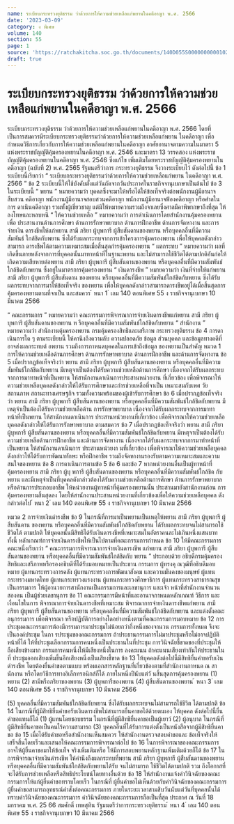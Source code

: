 ```yaml
---
name: ระเบียบกระทรวงยุติธรรม ว่าด้วยการให้ความช่วยเหลือแก่พยานในคดีอาญา พ.ศ. 2566
date: '2023-03-09'
category: ง พิเศษ
volume: 140
section: 55
page: 1
source: 'https://ratchakitcha.soc.go.th/documents/140D055S0000000000102.pdf'
draft: true
---
```


# ระเบียบกระทรวงยุติธรรม ว่าด้วยการให้ความช่วยเหลือแก่พยานในคดีอาญา พ.ศ. 2566

ระเบียบกระทรวงยุติธรรม ว่าด้วยการให้ความช่วยเหลือแก่พยานในคดีอาญา พ.ศ. 2566 โดยที่เป็นการสมควรมีระเบียบกระทรวงยุติธรรมว่าด้วยการให้ความช่วยเหลือแก่พยาน ในคดีอาญา เพื่อกำหนดวิธีการเกี่ยวกับการให้ความช่วยเหลือแก่พยานในคดีอาญา อาศัยอานาจตามความในมาตรา 5 แห่งพระราชบัญญัติคุ้มครองพยานในคดีอาญา พ.ศ. 2546 และมาตรา 13 วรรคสอง แห่งพระราชบัญญัติคุ้มครองพยานในคดีอาญา พ.ศ. 2546 ซึ่งแก้ไข เพิ่มเติมโดยพระราชบัญญัติคุ้มครองพยานในคดีอาญา (ฉบับที่ 2) พ.ศ. 2565 รัฐมนตรีว่าการ กระทรวงยุติธรรม จึงวางระเบียบไว้ ดังต่อไปนี้ ข้อ 1 ระเบียบนี้เรียกว่า “ ระเบียบกระทรวงยุติธรรมว่าด้วยการให้ความช่วยเหลือแก่พยาน ในคดีอาญา พ.ศ. 2566 ” ข้อ 2 ระเบียบนี้ให้ใช้บังคับตั้งแต่วันถัดจากวันประกาศในราชกิจจานุเบกษาเป็นต้นไป ข้อ 3 ในระเบียบนี้ “ พยาน ” หมายความว่า บุคคลซึ่งจะมาให้หรือได้ให้ข้อเท็จจริงต่อพนักงานผู้มีอานาจสืบสวน คดีอาญา พนักงานผู้มีอานาจสอบสวนคดีอาญา พนักงานผู้มีอานาจฟ้องคดีอาญา หรือศำลในการ ดาเนินคดีอาญา รวมทั้งผู้เชี่ยวชาญ แต่มิให้หมายความรวมถึงจาเลยซึ่งศาลมีคาพิพากษาถึงที่สุด ให้ลงโทษและหลบหนี “ ให้ความช่วยเหลือ ” หมายความว่า การดำเนินการโดยสำนักงานคุ้มครองพยานเพื่อ ประสานงานด้านการศึกษา ด้านการรักษาพยาบาล ด้านการฝึกอาชีพ ด้านการจัดหางาน และการจ่ายเงิน ดารงชีพให้แก่พยาน สามี ภริยา ผู้บุพการี ผู้สืบสันดานของพยาน หรือบุคคลอื่นที่มีความสัมพันธ์ ใกล้ชิดกับพยาน ซึ่งได้รับผลกระทบจากการเข้าโครงการคุ้มครองพยาน เพื่อให้บุคคลดังกล่าวสามารถ ดารงชีพได้ตามความเหมาะสมเมื่อสิ้นสุดกำรคุ้มครองพยาน “ ผลกระทบ ” หมายความว่า ผลที่เกิดขึ้นภายหลังจากการที่บุคคลนั้นมาทาหน้าที่ในฐานะพยาน และไม่สามารถใช้ชีวิตได้ตามปกติอันก่อให้เกิดความเสียหายต่อพยาน สามี ภริยา ผู้บุพการี ผู้สืบสันดานของพยาน หรือบุคคลอื่นที่มีความสัมพันธ์ใกล้ชิดกับพยาน ซึ่งอยู่ในมาตรการคุ้มครองพยาน “ เงินดารงชีพ ” หมายความว่า เงินที่จ่ายให้แก่พยาน สามี ภริยา ผู้บุพการี ผู้สืบสันดาน ของพยาน หรือบุคคลอื่นที่มีความสัมพันธ์ใกล้ชิดกับพยาน ซึ่งได้รับผลกระทบจากการมาให้ข้อเท็จจริง ของพยาน เพื่อให้บุคคลดังกล่าวสามารถดารงชีพอยู่ได้เมื่อสิ้นสุดการคุ้มครองพยานตามที่จาเป็น และสมควร ้ หนา 1 ่ เลม 140 ตอนพิเศษ 55 ง ราชกิจจานุเบกษา 10 มีนาคม 2566

“ คณะกรรมการ ” หมายความว่า คณะกรรมการพิจารณาการจ่ายเงินดารงชีพแก่พยาน สามี ภริยา ผู้บุพการี ผู้สืบสันดานของพยาน ห รือบุคคลอื่นที่มีความสัมพันธ์ใกล้ชิดกับพยาน “ สำนักงาน ” หมายความว่า สำนักงานคุ้มครองพยาน กรมคุ้มครองสิทธิและเสรีภาพ กระทรวงยุติธรรม ข้อ 4 การดาเนินการใด ๆ ตามระเบียบนี้ ให้คานึงถึงความลับ ความปลอดภัย ข้อมูล ส่วนบุคคล และข้อมูลทางคดีที่อาจส่งผลกระทบต่ อพยาน รวมถึงการกาหนดบุคคลในการเข้าถึงข้อมูล ของพยานเป็นสำคัญ หมวด 1 การให้ความช่วยเหลือด้านการศึกษา ด้านการรักษาพยาบาล ด้านการฝึกอาชีพ และด้านการจัดหางาน ข้อ 5 เมื่อปรากฏข้อเท็จจริงว่า พยาน สามี ภริยา ผู้บุพการี ผู้สืบสันดานของพยาน หรือบุคคลอื่นที่มีความสัมพันธ์ใกล้ชิดกับพยาน มีเหตุจาเป็นต้องได้รับความช่วยเหลือด้านการศึกษา เนื่องจากได้รับผลกระทบจากการมาทาหน้าที่เป็นพยาน ให้สานักงานดาเนินการประสานหน่วยงาน ที่เกี่ยวข้อง เพื่อพิจารณาให้ความช่วยเหลือบุคคลดังกล่าวให้ได้รับการศึกษาและกำรช่วยเหลือที่จาเป็น เหมาะสมกับเพศ วัย สถานภาพ สถานะทางเศรษฐกิจ รวมทั้งความพร้อมของผู้เข้ารับการศึกษา ข้อ 6 เมื่อปรากฏข้อเท็จจริงว่า พยาน สามี ภริยา ผู้บุพการี ผู้สืบสันดานของพยาน หรือบุคคลอื่นที่มีความสัมพันธ์ใกล้ชิดกับพยาน มีเหตุจำเป็นต้องได้รับความช่วยเหลือด้าน การรักษาพยาบาล เนื่องจากได้รับผลกระทบจากการมาทาหน้าที่เป็นพยาน ให้สานักงานดาเนินการ ประสานหน่วยงานที่เกี่ยวข้อง เพื่อพิจารณาให้ความช่วยเหลือบุคคลดังกล่าวให้ได้รับการรักษาพยาบาล ตามสมควร ข้อ 7 เมื่อปรากฏข้อเท็จจริงว่ำ พยาน สามี ภริยา ผู้บุพการี ผู้สืบสันดานของพยาน หรือบุคคลอื่นที่มีความสัมพันธ์ใกล้ชิดกับพยาน มีเหตุจาเป็นต้องได้รับความช่วยเหลือด้านการฝึกอาชีพ และด้านการจัดหางาน เนื่องจากได้รับผลกระทบจากการมาทำหน้าที่เป็นพยาน ให้สำนักงานดาเนินการ ประสานหน่วยงา นที่เกี่ยวข้อง เพื่อพิจารณาให้ความช่วยเหลือบุคคลดังกล่าวให้ได้รับการพัฒนาทักษะ หรือฝึกอาชีพ รวมถึงจัดหางานรองรับตามความเหมาะสมและความสนใจของพยาน ข้อ 8 การดาเนินการตามข้อ 5 ข้อ 6 และข้อ 7 หากหน่วยงานอื่นเป็นผู้ทาหน้าที่ คุ้มครองพยาน สามี ภริยา ผู้บุ พการี ผู้สืบสันดานของพยาน หรือบุคคลอื่นที่มีความสัมพันธ์ใกล้ชิด กับพยาน และมีเหตุจำเป็นที่บุคคลดังกล่าวต้องได้รับความช่วยเหลือด้านการศึกษา ด้านการรักษาพยาบาล หรือด้านการประกอบอาชีพ ให้หน่วยงานผู้ทาหน้าที่คุ้มครองพยานนั้น ประสานมายังสานักงานก่อน การคุ้มครองพยานสิ้นสุดลง โดยให้สานักงานประสานหน่วยงานที่เกี่ยวข้องเพื่อให้ความช่วยเหลือบุคคล ดังกล่าวต่อไป ้ หนา 2 ่ เลม 140 ตอนพิเศษ 55 ง ราชกิจจานุเบกษา 10 มีนาคม 2566

หมวด 2 การจ่ายเงินดำรงชีพ ข้อ 9 ในกรณีที่การมาเป็นพยานเป็นเหตุให้พยาน สามี ภริยา ผู้บุพการี ผู้สืบสันดาน ของพยาน หรือบุคคลอื่นที่มีความสัมพันธ์ใกล้ชิดกับพยาน ได้รับผลกระทบจนไม่สามารถใช้ชีวิตได้ ตามปกติ ให้บุคคลนั้นมีสิทธิได้รับเงินดารงชีพที่เหมาะสมในอัตราคนละไม่เกินหนึ่งแสนบาท ทั้งนี้ หลักเกณฑ์การจ่ายเงินดารงชีพให้เป็นไปตามที่คณะกรรมการกำหนด ข้อ 10 ให้มีคณะกรรมการ คณะหนึ่งเรียกว่า “ คณะกรรมการพิจารณาการจ่ายเงินดารงชีพ แก่พยาน สามี ภริยา ผู้บุพการี ผู้สืบสันดานของพยาน หรือบุคคลอื่นที่มีความสัมพันธ์ใกล้ชิดกับ พยาน ” ประกอบด้วย อธิบดีกรมคุ้มครองสิทธิและเสรีภาพหรือรองอธิบดีที่ได้รับมอบหมายเป็นประธาน กรรมการ ผู้ทรงคุ ณวุฒิที่อธิบดีมอบหมาย ผู้แทนกระทรวงการคลัง ผู้แทนกระทรวงการพัฒนาสังคม และความมั่นคงของมนุษย์ ผู้แทนกระทรวงมหาดไทย ผู้แทนกระทรวงแรงงาน ผู้แทนกระทรวงศึกษาธิการ ผู้แทนกระทรวงสาธารณสุข เป็นกรรมการ ให้ผู้อานวยการสานักงานเป็นกรรมการและเลขานุการ และเจ้า หน้าที่สำนักงานจำนวนสองคน เป็นผู้ช่วยเลขานุการ ข้อ 11 คณะกรรมการมีหน้าที่และอานาจกาหนดหลักเกณฑ์ วิธีการ และเงื่อนไขในการ พิจารณาการจ่ายเงินดารงชีพที่เหมาะสม พิจารณาการจ่ายเงินดารงชีพแก่พยาน สามี ภริยา ผู้บุพการี ผู้สืบสันดานของพยาน หรือบุคคลอื่นที่มีความสัมพันธ์ใกล้ชิดกับพยาน และแต่งตั้งคณะอนุกรรมการ เพื่อพิจารณา หรือปฏิบัติการอย่างใดอย่างหนึ่งตามที่คณะกรรมการมอบหมาย ข้อ 12 การประชุมคณะกรรมการต้องมีกรรมการมาประชุมไม่น้อยกว่ากึ่งหนึ่งของจานวน กรรมการทั้งหมด จึงจะเป็นองค์ประชุม ในกา รประชุมของคณะกรรมการ ถ้าประธานกรรมการไม่มาประชุมหรือไม่อาจปฏิบัติหน้าที่ได้ ให้ที่ประชุมเลือกกรรมการคนหนึ่งเป็นประธานในที่ประชุม การวินิจฉัยชี้ขาดของที่ประชุมให้ถือเสียงข้างมาก กรรมการคนหนึ่งให้มีเสียงหนึ่งในการ ลงคะแนน ถ้าคะแนนเสียงเท่ากันให้ประธานในที่ ประชุมออกเสียงเพิ่มขึ้นอีกเสียงหนึ่งเป็นเสียงชี้ขาด ข้อ 13 ให้บุคคลดังต่อไปนี้มีสิทธิยื่นคำขอรับเงินดำรงชีพ โดยต้องยื่นคำขอตามแบบ พร้อมเอกสารหลักฐานที่เกี่ยวข้องตามที่สำนักงานกาหนด ณ สานักงาน หรือโดยวิธีการทางอิเล็กทรอนิกส์ก็ได้ ภายในหนึ่งปีนับแต่วั นสิ้นสุดการคุ้มครองพยาน (1) พยาน (2) สามีหรือภริยาของพยาน (3) ผู้บุพการีของพยาน (4) ผู้สืบสันดานของพยาน ้ หนา 3 ่ เลม 140 ตอนพิเศษ 55 ง ราชกิจจานุเบกษา 10 มีนาคม 2566

(5) บุคคลอื่นที่มีความสัมพันธ์ใกล้ชิดกับพยาน ซึ่งได้รับผลกระทบจนไม่สามารถใช้ชีวิต ได้ตามปกติ ข้อ 14 ในกรณีที่ผู้มีสิทธิยื่นคำขอรับเงินดารงชีพไม่สามารถยื่นคาขอได้ด้วยตนเอง ให้บุคคล ดังต่อไปนี้ยื่นคำขอแทนก็ได้ (1) ผู้แทนโดยชอบธรรม ในกรณีที่ผู้มีสิทธิยื่นคาขอเป็นผู้เยาว์ (2) ผู้อนุบาล ในกรณีที่ผู้มีสิทธิยื่นคาขอเป็นคนไร้ความสามารถ (3) บุคคลอื่นที่ได้รับการแต่งตั้งเป็นหนังสือจากผู้มีสิทธิยื่นคาขอ ข้อ 15 เมื่อได้รับคำขอหรือสำนักงานเห็นสมควร ให้สำนักงานตรวจสอบคำขอและ ข้อเท็จจริงให้เสร็จสิ้นโดยเร็วและเสนอให้คณะกรรมการพิจารณาต่อไป ข้อ 16 ในการพิจารณาของคณะกรรมการอาจให้ผู้ยื่นคาขอมาให้ข้อเท็จ จริงเพิ่มเติมหรือ ให้มีการสอบพยานหลักฐานเพิ่มเติมด้วยก็ได้ ข้อ 17 ในการพิจารณาจ่ายเงินดำรงชีพ ให้คำนึงถึงผลกระทบที่พยาน สามี ภริยา ผู้บุพการี ผู้สืบสันดานของพยาน หรือบุคคลอื่นที่มีความสัมพันธ์ใกล้ชิดกับพยานได้รับ จนไม่สามารถ ใช้ชีวิตได้ตามปกติ รวม ถึงโอกาสที่จะได้รับการช่วยเหลือหรือสิทธิประโยชน์โดยทางอื่นด้วย ข้อ 18 ให้สำนักงานแจ้งคำวินิจฉัยของคณะกรรมการให้แก่ผู้ยื่นคำขอทราบโดยเร็ว ในกรณีที่ ผู้ยื่นคำขอไม่เห็นด้วยกับคำวินิจฉัยของคณะกรรมการ ผู้ยื่นคำขอสามารถอุทธรณ์คำสั่งต่อคณะกรรมการ ภายในระยะเวลาสามสิบวันนับแต่วันที่บุคคลนั้นได้ทราบคำวินิจฉัยของคณะกรรมการ คำวินิจฉัยของคณะกรรมการถือเป็นที่สุด ประกาศ ณ วันที่ 18 มกราคม พ.ศ. 25 66 สมศักดิ์ เทพสุทิน รัฐมนตรีว่าการกระทรวงยุติธรรม ้ หนา 4 ่ เลม 140 ตอนพิเศษ 55 ง ราชกิจจานุเบกษา 10 มีนาคม 2566
